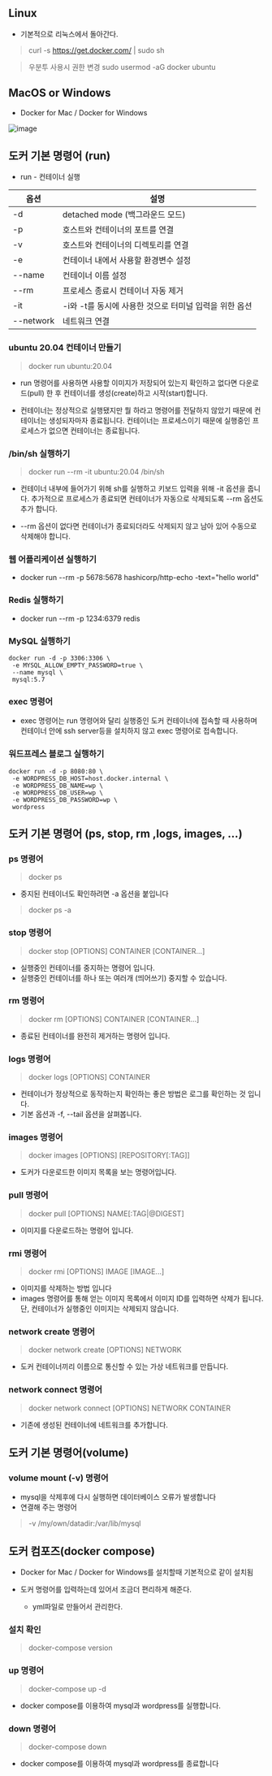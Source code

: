 
## Linux

+ 기본적으로 리눅스에서 돌아간다.
 
> curl -s https://get.docker.com/ | sudo sh
 
> 우분투 사용시 권한 변경 sudo usermod -aG docker ubuntu
 
## MacOS or Windows

+ Docker for Mac / Docker for Windows

![image](https://user-images.githubusercontent.com/49984996/113498575-215fa680-9549-11eb-9553-558cc3b7b135.png)

## 도커 기본 명령어 (run)

+ run - 컨테이너 실행

|옵션|설명|
|---|-----|
|-d|detached mode (백그라운드 모드)|
|-p|호스트와 컨테이너의 포트를 연결|
|-v|호스트와 컨테이너의 디렉토리를 연결|
|-e|컨테이너 내에서 사용할 환경변수 설정|
|--name|컨테이너 이름 설정|
|--rm|프로세스 종료시 컨테이너 자동 제거|
|-it|-i와 -t를 동시에 사용한 것으로 터미널 입력을 위한 옵션|
|--network|네트워크 연결|

### ubuntu 20.04 컨테이너 만들기

> docker run ubuntu:20.04

+ run 명령어를 사용하면 사용할 이미지가 저장되어 있는지 확인하고 없다면 다운로드(pull) 한 후 컨테이너를 생성(create)하고 시작(start)합니다.

+ 컨테이너는 정상적으로 실행됐지만 뭘 하라고 명령어를 전달하지 않았기 때문에 컨테이너는 생성되자마자 종료됩니다. 컨테이너는 프로세스이기 때문에 실행중인 프로세스가 없으면 컨테이너는 종료됩니다.

### /bin/sh 실행하기

> docker run --rm -it ubuntu:20.04 /bin/sh
 
+ 컨테이너 내부에 들어가기 위해 sh를 실행하고 키보드 입력을 위해 -it 옵션을 줍니다. 추가적으로 프로세스가 종료되면 컨테이너가 자동으로 삭제되도록 --rm 옵션도 추가 합니다.

+ --rm 옵션이 없다면 컨테이너가 종료되더라도 삭제되지 않고 남아 있어 수동으로 삭제해야 합니다.

### 웹 어플리케이션 실행하기

+ docker run --rm -p 5678:5678 hashicorp/http-echo -text="hello world"

### Redis 실행하기

+ docker run --rm -p 1234:6379 redis

### MySQL 실행하기

```
docker run -d -p 3306:3306 \
 -e MYSQL_ALLOW_EMPTY_PASSWORD=true \
 --name mysql \
 mysql:5.7
```

### exec 명령어
+ exec 명령어는 run 명령어와 달리 실행중인 도커 컨테이너에 접속할 때 사용하며 컨테이너 안에 ssh server등을 설치하지 않고 exec 명령어로 접속합니다.

### 워드프레스 블로그 실행하기

```
docker run -d -p 8080:80 \
 -e WORDPRESS_DB_HOST=host.docker.internal \
 -e WORDPRESS_DB_NAME=wp \
 -e WORDPRESS_DB_USER=wp \
 -e WORDPRESS_DB_PASSWORD=wp \
 wordpress
```

## 도커 기본 명령어 (ps, stop, rm ,logs, images, ...)

### ps 명령어
> docker ps

+ 중지된 컨테이너도 확인하려면 -a 옵션을 붙입니다
> docker ps -a

### stop 명령어

> docker stop [OPTIONS] CONTAINER [CONTAINER...]
 
+ 실행중인 컨테이너를 중지하는 명령어 입니다.
+ 실행중인 컨테이너를 하나 또는 여러개 (띄어쓰기) 중지할 수 있습니다.

### rm 명령어

> docker rm [OPTIONS] CONTAINER [CONTAINER...]

+ 종료된 컨테이너를 완전히 제거하는 명령어 입니다.

### logs 명령어

> docker logs [OPTIONS] CONTAINER

+ 컨테이너가 정상적으로 동작하는지 확인하는 좋은 방법은 로그를 확인하는 것 입니다.
+ 기본 옵션과 -f, --tail 옵션을 살펴봅니다.

### images 명령어

> docker images [OPTIONS] [REPOSITORY[:TAG]]

+ 도커가 다운로드한 이미지 목록을 보는 명령어입니다.

### pull 명령어

> docker pull [OPTIONS] NAME[:TAG|@DIGEST]

+ 이미지를 다운로드하는 명령어 입니다.

### rmi 명령어

> docker rmi [OPTIONS] IMAGE [IMAGE...]
 
+ 이미지를 삭제하는 방법 입니다
+ images 명령어를 통해 얻는 이미지 목록에서 이미지 ID를 입력하면 삭제가 됩니다. 단, 컨테이너가 실행중인 이미지는 삭제되지 않습니다.

### network create 명령어

> docker network create [OPTIONS] NETWORK
 
+ 도커 컨테이너끼리 이름으로 통신할 수 있는 가상 네트워크를 만듭니다.

### network connect 명령어

> docker network connect [OPTIONS] NETWORK CONTAINER

+ 기존에 생성된 컨테이너에 네트워크를 추가합니다.

## 도커 기본 명령어(volume)

### volume mount (-v) 명령어

+ mysql을 삭제후에 다시 실행하면 데이터베이스 오류가 발생합니다
+ 연결해 주는 명령어
> -v /my/own/datadir:/var/lib/mysql
 
## 도커 컴포즈(docker compose)

+  Docker for Mac / Docker for Windows를 설치할때 기본적으로 같이 설치됨

+ 도커 명령어를 입력하는데 있어서 조금더 편리하게 해준다.
  - yml파일로 만들어서 관리한다.
  
### 설치 확인
> docker-compose version 
 
### up 명령어
> docker-compose up -d
 
+ docker compose를 이용하여 mysql과 wordpress를 실행합니다.

### down 명령어

> docker-compose down
+ docker compose를 이용하여 mysql과 wordpress를 종료합니다 
